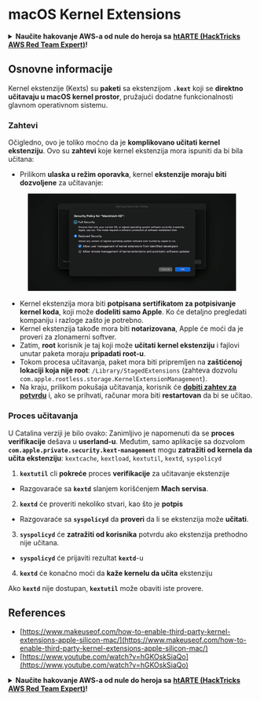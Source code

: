# macOS Kernel Extensions

<details>

<summary><strong>Naučite hakovanje AWS-a od nule do heroja sa</strong> <a href="https://training.hacktricks.xyz/courses/arte"><strong>htARTE (HackTricks AWS Red Team Expert)</strong></a><strong>!</strong></summary>

* Da li radite u **kompaniji za sajber bezbednost**? Želite da vidite svoju **kompaniju reklamiranu na HackTricks**? Ili želite pristup **poslednjoj verziji PEASS-a ili preuzimanje HackTricks-a u PDF formatu**? Pogledajte [**PLANOVE ZA ČLANSTVO**](https://github.com/sponsors/carlospolop)!
* Otkrijte [**The PEASS Family**](https://opensea.io/collection/the-peass-family), našu ekskluzivnu kolekciju [**NFT-a**](https://opensea.io/collection/the-peass-family)
* Nabavite **zvanični PEASS i HackTricks** [**swag**](https://peass.creator-spring.com)
* **Pridružite se** [**💬**](https://emojipedia.org/speech-balloon/) **Discord grupi** ili [**telegram grupi**](https://t.me/peass) ili me **pratite** na **Twitteru** 🐦[**@carlospolopm**](https://twitter.com/hacktricks\_live).
* **Podelite svoje hakovanje trikove slanjem PR-a na** [**hacktricks repozitorijum**](https://github.com/carlospolop/hacktricks) **i** [**hacktricks-cloud repozitorijum**](https://github.com/carlospolop/hacktricks-cloud).

</details>

## Osnovne informacije

Kernel ekstenzije (Kexts) su **paketi** sa ekstenzijom **`.kext`** koji se **direktno učitavaju u macOS kernel prostor**, pružajući dodatne funkcionalnosti glavnom operativnom sistemu.

### Zahtevi

Očigledno, ovo je toliko moćno da je **komplikovano učitati kernel ekstenziju**. Ovo su **zahtevi** koje kernel ekstenzija mora ispuniti da bi bila učitana:

* Prilikom **ulaska u režim oporavka**, kernel **ekstenzije moraju biti dozvoljene** za učitavanje:

<figure><img src="../../../.gitbook/assets/image (324).png" alt=""><figcaption></figcaption></figure>

* Kernel ekstenzija mora biti **potpisana sertifikatom za potpisivanje kernel koda**, koji može **dodeliti samo Apple**. Ko će detaljno pregledati kompaniju i razloge zašto je potrebno.
* Kernel ekstenzija takođe mora biti **notarizovana**, Apple će moći da je proveri za zlonamerni softver.
* Zatim, **root** korisnik je taj koji može **učitati kernel ekstenziju** i fajlovi unutar paketa moraju **pripadati root-u**.
* Tokom procesa učitavanja, paket mora biti pripremljen na **zaštićenoj lokaciji koja nije root**: `/Library/StagedExtensions` (zahteva dozvolu `com.apple.rootless.storage.KernelExtensionManagement`).
* Na kraju, prilikom pokušaja učitavanja, korisnik će [**dobiti zahtev za potvrdu**](https://developer.apple.com/library/archive/technotes/tn2459/\_index.html) i, ako se prihvati, računar mora biti **restartovan** da bi se učitao.

### Proces učitavanja

U Catalina verziji je bilo ovako: Zanimljivo je napomenuti da se **proces verifikacije** dešava u **userland-u**. Međutim, samo aplikacije sa dozvolom **`com.apple.private.security.kext-management`** mogu **zatražiti od kernela da učita ekstenziju**: `kextcache`, `kextload`, `kextutil`, `kextd`, `syspolicyd`

1. **`kextutil`** cli **pokreće** proces **verifikacije** za učitavanje ekstenzije
* Razgovaraće sa **`kextd`** slanjem korišćenjem **Mach servisa**.
2. **`kextd`** će proveriti nekoliko stvari, kao što je **potpis**
* Razgovaraće sa **`syspolicyd`** da **proveri** da li se ekstenzija može **učitati**.
3. **`syspolicyd`** će **zatražiti od korisnika** potvrdu ako ekstenzija prethodno nije učitana.
* **`syspolicyd`** će prijaviti rezultat **`kextd`**-u
4. **`kextd`** će konačno moći da **kaže kernelu da učita** ekstenziju

Ako **`kextd`** nije dostupan, **`kextutil`** može obaviti iste provere.

## References

* [https://www.makeuseof.com/how-to-enable-third-party-kernel-extensions-apple-silicon-mac/](https://www.makeuseof.com/how-to-enable-third-party-kernel-extensions-apple-silicon-mac/)
* [https://www.youtube.com/watch?v=hGKOskSiaQo](https://www.youtube.com/watch?v=hGKOskSiaQo)

<details>

<summary><strong>Naučite hakovanje AWS-a od nule do heroja sa</strong> <a href="https://training.hacktricks.xyz/courses/arte"><strong>htARTE (HackTricks AWS Red Team Expert)</strong></a><strong>!</strong></summary>

* Da li radite u **kompaniji za sajber bezbednost**? Želite da vidite svoju **kompaniju reklamiranu na HackTricks**? Ili želite pristup **poslednjoj verziji PEASS-a ili preuzimanje HackTricks-a u PDF formatu**? Pogledajte [**PLANOVE ZA ČLANSTVO**](https://github.com/sponsors/carlospolop)!
* Otkrijte [**The PEASS Family**](https://opensea.io/collection/the-peass-family), našu ekskluzivnu kolekciju [**NFT-a**](https://opensea.io/collection/the-peass-family)
* Nabavite **zvanični PEASS i HackTricks** [**swag**](https://peass.creator-spring.com)
* **Pridružite se** [**💬**](https://emojipedia.org/speech-balloon/) **Discord grupi** ili [**telegram grupi**](https://t.me/peass) ili me **pratite** na **Twitteru** 🐦[**@carlospolopm**](https://twitter.com/hacktricks\_live).
* **Podelite svoje hakovanje trikove slanjem PR-a na** [**hacktricks repozitorijum**](https://github.com/carlospolop/hacktricks) **i** [**hacktricks-cloud repozitorijum**](https://github.com/carlospolop/hacktricks-cloud).

</details>
